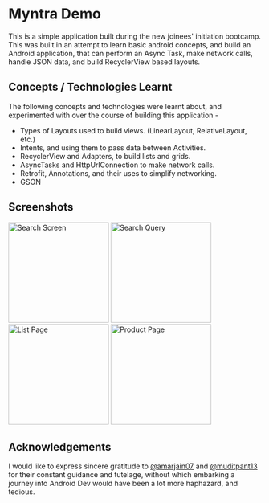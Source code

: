 # Myntra Demo
This is a simple application built during the new joinees' initiation bootcamp.
This was built in an attempt to learn basic android concepts, and build an Android application,
that can perform an Async Task, make network calls, handle JSON data, and build RecyclerView based
layouts.

## Concepts / Technologies Learnt
The following concepts and technologies were learnt about, and experimented with over the course
of building this application -

- Types of Layouts used to build views. (LinearLayout, RelativeLayout, etc.)
- Intents, and using them to pass data between Activities.
- RecyclerView and Adapters, to build lists and grids.
- AsyncTasks and HttpUrlConnection to make network calls.
- Retrofit, Annotations, and their uses to simplify networking.
- GSON

## Screenshots
<img src="https://user-images.githubusercontent.com/11678594/28377550-bb9f3f90-6cca-11e7-9ac8-cc53076b037a.png" alt="Search Screen" width="200px" height="" />  <img src="https://user-images.githubusercontent.com/11678594/28377549-bb9b88e6-6cca-11e7-91f7-76888a3f3fca.png" alt="Search Query" width="200px" height="" />  <img src="https://user-images.githubusercontent.com/11678594/28377548-bb7b6e58-6cca-11e7-84d8-89feb3a9de96.png" alt="List Page" width="200px" height="" />   <img src="https://user-images.githubusercontent.com/11678594/28377545-bb3c7e8c-6cca-11e7-962e-43be6796c7f0.png" alt="Product Page" width="200px" height="" />

## Acknowledgements
I would like to express sincere gratitude to [@amarjain07](https://github.com/amarjain07) and [@muditpant13](https://github.com/muditpant13) for their constant guidance and tutelage, without which embarking a journey into Android Dev would have been a lot more haphazard, and tedious.
